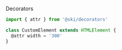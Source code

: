Decorators

```typescript
import { attr } from '@ski/decorators'

class CustomElement extends HTMLElement {
  @attr width = '300'
}
```
